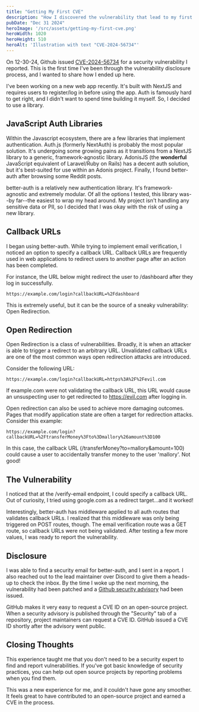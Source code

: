 ```yaml
---
title: "Getting My First CVE"
description: "How I discovered the vulnerability that lead to my first CVE"
pubDate: "Dec 31 2024"
heroImage: '/src/assets/getting-my-first-cve.png'
heroWidth: 1020
heroHeight: 510
heroAlt: 'Illustration with text "CVE-2024-56734"'
---
```


On 12-30-24, Github issued [CVE-2024-56734](https://nvd.nist.gov/vuln/detail/CVE-2024-56734) for a security vulnerability I reported. This is the first time I've been through the vulnerability disclosure process, and I wanted to share how I ended up here.

I've been working on a new web app recently. It's built with NextJS and requires users to register/log in before using the app. Auth is famously hard to get right, and I didn't want to spend time building it myself. So, I decided to use a library.

## JavaScript Auth Libraries

Within the Javascript ecosystem, there are a few libraries that implement authentication. Auth.js (formerly NextAuth) is probably the most popular solution. It's undergoing some growing pains as it transitions from a NextJS library to a generic, framework-agnostic library. AdonisJS (the **wonderful** JavaScript equivalent of Laravel/Ruby on Rails) has a decent auth solution, but it's best-suited for use within an Adonis project. Finally, I found better-auth after browsing some Reddit posts.

better-auth is a relatively new authentication library. It's framework-agnostic and extremely modular. Of all the options I tested, this library was--by far--the easiest to wrap my head around. My project isn't handling any sensitive data or PII, so I decided that I was okay with the risk of using a new library.

## Callback URLs

I began using better-auth. While trying to implement email verification, I noticed an option to specify a callback URL. Callback URLs are frequently used in web applications to redirect users to another page after an action has been completed.

For instance, the URL below might redirect the user to /dashboard after they log in successfully.

```
https://example.com/login?callbackURL=%2Fdashboard
```

This is extremely useful, but it can be the source of a sneaky vulnerability: Open Redirection.

## Open Redirection

Open Redirection is a class of vulnerabilities. Broadly, it is when an attacker is able to trigger a redirect to an arbitrary URL. Unvalidated callback URLs are one of the most common ways open redirection attacks are introduced.

Consider the following URL:

```
https://example.com/login?callbackURL=https%3A%2F%2Fevil.com
```

If example.com were not validating the callback URL, this URL would cause an unsuspecting user to get redirected to https://evil.com after logging in.

Open redirection can also be used to achieve more damaging outcomes. Pages that modify application state are often a target for redirection attacks. Consider this example:

```
https://example.com/login?callbackURL=%2FtransferMoney%3Fto%3Dmallory%26amount%3D100
```

In this case, the callback URL (/transferMoney?to=mallory&amount=100) could cause a user to accidentally transfer money to the user 'mallory'. Not good!

## The Vulnerability

I noticed that at the /verify-email endpoint, I could specify a callback URL. Out of curiosity, I tried using google.com as a redirect target...and it worked!

Interestingly, better-auth has middleware applied to all auth routes that validates callback URLs. I realized that this middleware was only being triggered on POST routes, though. The email verification route was a GET route, so callback URLs were not being validated. After testing a few more values, I was ready to report the vulnerability.

## Disclosure

I was able to find a security email for better-auth, and I sent in a report. I also reached out to the lead maintainer over Discord to give them a heads-up to check the inbox. By the time I woke up the next morning, the vulnerability had been patched and a [Github security advisory](https://github.com/advisories/GHSA-8jhw-6pjj-8723) had been issued.

GitHub makes it very easy to request a CVE ID on an open-source project. When a security advisory is published through the "Security" tab of a repository, project maintainers can request a CVE ID. GitHub issued a CVE ID shortly after the advisory went public.

## Closing Thoughts

This experience taught me that you don't need to be a security expert to find and report vulnerabilities. If you've got basic knowledge of security practices, you can help out open source projects by reporting problems when you find them.

This was a new experience for me, and it couldn't have gone any smoother. It feels great to have contributed to an open-source project and earned a CVE in the process.

